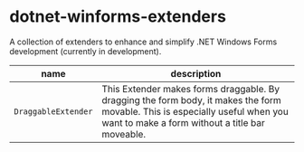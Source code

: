 # dotnet-winforms-extenders

A collection of extenders to enhance and simplify .NET Windows Forms development (currently in development).

| name                | description |
| ------------------- | ----------- |
| `DraggableExtender` | This Extender makes forms draggable. By dragging the form body, it makes the form movable. This is especially useful when you want to make a form without a title bar moveable. |
